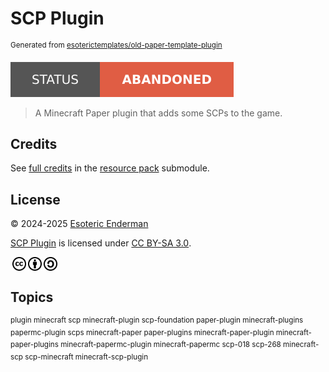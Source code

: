 # SCP Plugin

<sup>Generated from <a href="https://github.com/esoterictemplates/old-paper-template-plugin">esoterictemplates/old-paper-template-plugin</a></sup>

[![Project Status: Abandoned](./assets/images/badges/status.svg)](./)

> A Minecraft Paper plugin that adds some SCPs to the game.

## Credits

See [full credits](https://github.com/esotericenderman/scp-resource-pack/tree/main?tab=readme-ov-file#credits) in the [resource pack](https://github.com/esotericenderman/scp-resource-pack) submodule.

## License

<p xmlns:cc="http://creativecommons.org/ns#" xmlns:dct="http://purl.org/dc/terms/">
  &copy; 2024-2025 <a rel="cc:attributionURL dct:creator" property="cc:attributionName" href="https://enderman.dev">Esoteric Enderman</a>

  <a property="dct:title" rel="cc:attributionURL" href="/">SCP Plugin</a> is licensed under <a href="../LICENSE" target="_blank" rel="license noopener noreferrer" style="display: inline-block">CC BY-SA 3.0</a>.

  <a href="https://creativecommons.org/"><img style="height: 22px !important; margin-left: 3px; vertical-align: middle" src="./assets/images/icons/cc/cc.svg" alt="Creative Commons icon" /></a><a href="https://creativecommons.org/licenses/by-sa/4.0/deed.en"><img style="height: 22px !important; margin-left: 3px; vertical-align: middle" src="./assets/images/icons/cc/by.svg" alt="Creative Commons Attribution icon" /><img style="height: 22px !important; margin-left: 3px; vertical-align: middle" src="./assets/images/icons/cc/sa.svg" alt="Creative Commons ShareAlike icon" /></a>
</p>

## Topics

<sup>plugin minecraft scp minecraft-plugin scp-foundation paper-plugin minecraft-plugins papermc-plugin scps minecraft-paper paper-plugins minecraft-paper-plugin minecraft-paper-plugins minecraft-papermc-plugin minecraft-papermc scp-018 scp-268 minecraft-scp scp-minecraft minecraft-scp-plugin</sup>
